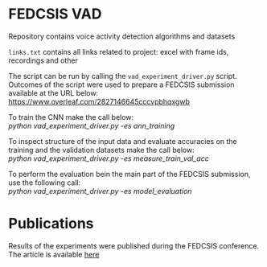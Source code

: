 # FEDCSIS VAD
Repository contains voice activity detection algorithms and datasets

`links.txt` contains all links related to project: excel with frame ids, recordings and other

The script can be run by calling the `vad_experiment_driver.py` script. Outcomes of the script were used to prepare a FEDCSIS submission available at the URL below:<br/>
https://www.overleaf.com/2827146645cccvpbhqxgwb

To train the CNN make the call below:<br/>
*python vad_experiment_driver.py -es ann_training*

To inspect structure of the input data and evaluate accuracies on the training and the validation datasets make the call below:<br/>
*python vad_experiment_driver.py -es measure_train_val_acc*

To perform the evaluation bein the main part of the FEDCSIS submission, use the following call:<br/>
*python vad_experiment_driver.py -es model_evaluation*

# Publications
Results of the experiments were published during the FEDCSIS conference. The article is available [here](https://annals-csis.org/proceedings/2021/drp/146.html)
